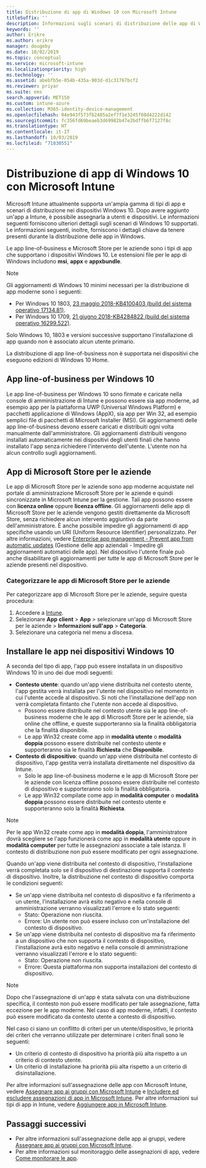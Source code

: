```yaml
---
title: Distribuzione di app di Windows 10 con Microsoft Intune
titleSuffix: ''
description: Informazioni sugli scenari di distribuzione delle app di Windows 10 disponibili con Microsoft Intune.
keywords: ''
author: Erikre
ms.author: erikre
manager: dougeby
ms.date: 10/02/2019
ms.topic: conceptual
ms.service: microsoft-intune
ms.localizationpriority: high
ms.technology: ''
ms.assetid: abebfb5e-054b-435a-903d-d1c31767bcf2
ms.reviewer: priyar
ms.suite: ems
search.appverid: MET150
ms.custom: intune-azure
ms.collection: M365-identity-device-management
ms.openlocfilehash: 04e943f573fb2485a2ef7f1e3245f08d4222d142
ms.sourcegitcommit: fc356fd69beaeb3d69982b47e2bdffb6f7127f8c
ms.translationtype: HT
ms.contentlocale: it-IT
ms.lasthandoff: 10/03/2019
ms.locfileid: "71830551"
---
```

# <a name="windows-10-app-deployment-using-microsoft-intune"></a>Distribuzione di app di Windows 10 con Microsoft Intune 

Microsoft Intune attualmente supporta un'ampia gamma di tipi di app e scenari di distribuzione nei dispositivi Windows 10. Dopo avere aggiunto un'app a Intune, è possibile assegnarla a utenti e dispositivi. Le informazioni seguenti forniscono ulteriori dettagli sugli scenari di Windows 10 supportati. Le informazioni seguenti, inoltre, forniscono i dettagli chiave da tenere presenti durante la distribuzione delle app in Windows. 

Le app line-of-business e Microsoft Store per le aziende sono i tipi di app che supportano i dispositivi Windows 10. Le estensioni file per le app di Windows includono **msi**, **appx** e **appxbundle**.  

> [!Note]
> Gli aggiornamenti di Windows 10 minimi necessari per la distribuzione di app moderne sono i seguenti:
> - Per Windows 10 1803, [23 maggio 2018-KB4100403 (build del sistema operativo 17134.81)](https://support.microsoft.com/help/4100403/windows-10-update-kb4100403).
> - Per Windows 10 1709, [21 giugno 2018-KB4284822 (build del sistema operativo 16299.522)](https://support.microsoft.com/help/4284822).
>
> Solo Windows 10, 1803 e versioni successive supportano l'installazione di app quando non è associato alcun utente primario.
>
> La distribuzione di app line-of-business non è supportata nei dispositivi che eseguono edizioni di Windows 10 Home.

## <a name="windows-10-line-of-business-apps"></a>App line-of-business per Windows 10

Le app line-of-business per Windows 10 sono firmate e caricate nella console di amministrazione di Intune e possono essere sia app moderne, ad esempio app per la piattaforma UWP (Universal Windows Platform) e pacchetti applicazione di Windows (AppX), sia app per Win 32, ad esempio semplici file di pacchetti di Microsoft Installer (MSI). Gli aggiornamenti delle app line-of-business devono essere caricati e distribuiti ogni volta manualmente dall'amministratore. Gli aggiornamenti distribuiti vengono installati automaticamente nei dispositivi degli utenti finali che hanno installato l'app senza richiedere l'intervento dell'utente. L'utente non ha alcun controllo sugli aggiornamenti. 

## <a name="microsoft-store-for-business-apps"></a>App di Microsoft Store per le aziende

Le app di Microsoft Store per le aziende sono app moderne acquistate nel portale di amministrazione Microsoft Store per le aziende e quindi sincronizzate in Microsoft Intune per la gestione. Tali app possono essere con **licenza online** oppure **licenza offline**. Gli aggiornamenti delle app di Microsoft Store per le aziende vengono gestiti direttamente da Microsoft Store, senza richiedere alcun intervento aggiuntivo da parte dell'amministratore. È anche possibile impedire gli aggiornamenti di app specifiche usando un URI (Uniform Resource Identifier) personalizzato. Per altre informazioni, vedere [Enterprise app management - Prevent app from automatic updates](https://docs.microsoft.com/windows/client-management/mdm/enterprise-app-management#prevent-app-from-automatic-updates) (Gestione delle app aziendali - Impedire gli aggiornamenti automatici delle app). Nel dispositivo l'utente finale può anche disabilitare gli aggiornamenti per tutte le app di Microsoft Store per le aziende presenti nel dispositivo. 

### <a name="categorize-microsoft-store-for-business-apps"></a>Categorizzare le app di Microsoft Store per le aziende 
Per categorizzare app di Microsoft Store per le aziende, seguire questa procedura: 

1. Accedere a [Intune](https://go.microsoft.com/fwlink/?linkid=2090973).
2. Selezionare **App client** > **App** > selezionare un'app di Microsoft Store per le aziende > **Informazioni sull'app** > **Categoria**. 
3. Selezionare una categoria nel menu a discesa.

## <a name="installing-apps-on-windows-10-devices"></a>Installare le app nei dispositivi Windows 10
A seconda del tipo di app, l'app può essere installata in un dispositivo Windows 10 in uno dei due modi seguenti:

- **Contesto utente**: quando un'app viene distribuita nel contesto utente, l'app gestita verrà installata per l'utente nel dispositivo nel momento in cui l'utente accede al dispositivo. Si noti che l'installazione dell'app non verrà completata fintanto che l'utente non accede al dispositivo. 
  - Possono essere distribuite nel contesto utente sia le app line-of-business moderne che le app di Microsoft Store per le aziende, sia online che offline, e queste supporteranno sia la finalità obbligatoria che la finalità disponibile.
  - Le app Win32 create come app in **modalità utente** o **modalità doppia** possono essere distribuite nel contesto utente e supporteranno sia le finalità **Richiesta** che **Disponibile**. 
- **Contesto di dispositivo**: quando un'app viene distribuita nel contesto di dispositivo, l'app gestita verrà installata direttamente nel dispositivo da Intune.
  - Solo le app line-of-business moderne e le app di Microsoft Store per le aziende con licenza offline possono essere distribuite nel contesto di dispositivo e supporteranno solo la finalità obbligatoria.
  - Le app Win32 compilate come app in **modalità computer** o **modalità doppia** possono essere distribuite nel contesto utente e supporteranno solo la finalità **Richiesta**.

> [!NOTE]
> Per le app Win32 create come app in **modalità doppia**, l'amministratore dovrà scegliere se l'app funzionerà come app in **modalità utente** oppure in **modalità computer** per tutte le assegnazioni associate a tale istanza. Il contesto di distribuzione non può essere modificato per ogni assegnazione.  

Quando un'app viene distribuita nel contesto di dispositivo, l'installazione verrà completata solo se il dispositivo di destinazione supporta il contesto di dispositivo. Inoltre, la distribuzione nel contesto di dispositivo comporta le condizioni seguenti:
- Se un'app viene distribuita nel contesto di dispositivo e fa riferimento a un utente, l'installazione avrà esito negativo e nella console di amministrazione verranno visualizzati l'errore e lo stato seguenti:
  - Stato: Operazione non riuscita.
  - Errore: Un utente non può essere incluso con un'installazione del contesto di dispositivo.
- Se un'app viene distribuita nel contesto di dispositivo ma fa riferimento a un dispositivo che non supporta il contesto di dispositivo, l'installazione avrà esito negativo e nella console di amministrazione verranno visualizzati l'errore e lo stato seguenti:
  - Stato: Operazione non riuscita.
  - Errore: Questa piattaforma non supporta installazioni del contesto di dispositivo. 

> [!Note]
> Dopo che l'assegnazione di un'app è stata salvata con una distribuzione specifica, il contesto non può essere modificato per tale assegnazione, fatta eccezione per le app moderne. Nel caso di app moderne, infatti, il contesto può essere modificato da contesto utente a contesto di dispositivo. 

Nel caso ci siano un conflitto di criteri per un utente/dispositivo, le priorità dei criteri che verranno utilizzate per determinare i criteri finali sono le seguenti:
- Un criterio di contesto di dispositivo ha priorità più alta rispetto a un criterio di contesto utente. 
- Un criterio di installazione ha priorità più alta rispetto a un criterio di disinstallazione.

Per altre informazioni sull'assegnazione delle app con Microsoft Intune, vedere [Assegnare app ai gruppi con Microsoft Intune](apps-deploy.md) e [Includere ed escludere assegnazioni di app in Microsoft Intune](apps-inc-exl-assignments.md). Per altre informazioni sui tipi di app in Intune, vedere [Aggiungere app in Microsoft Intune](apps-add.md).

## <a name="next-steps"></a>Passaggi successivi

- Per altre informazioni sull'assegnazione delle app ai gruppi, vedere [Assegnare app ai gruppi con Microsoft Intune](apps-deploy.md).
- Per altre informazioni sul monitoraggio delle assegnazioni di app, vedere [Come monitorare le app](apps-monitor.md).
